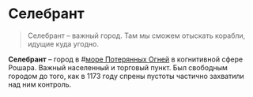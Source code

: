 # Селебрант

> Селебрант – важный город. Там мы сможем отыскать корабли, идущие куда угодно.

**Селебрант** – город в #[море Потерянных Огней](locations/sea-of-lost-lights) в когнитивной сфере Рошара. Важный населенный и торговый пункт. Был свободным городом до того, как в 1173 году спрены пустоты частично захватили над ним контроль.
